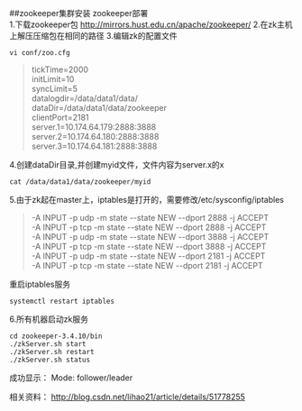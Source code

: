 ##zookeeper集群安装
zookeeper部署 <br>
1.下载zookeeper包
http://mirrors.hust.edu.cn/apache/zookeeper/
2.在zk主机上解压压缩包在相同的路径
3.编辑zk的配置文件

    vi conf/zoo.cfg

>tickTime=2000 <br>
initLimit=10 <br>
syncLimit=5 <br>
datalogdir=/data/data1/data/ <br>
dataDir=/data/data1/data/zookeeper <br>
clientPort=2181 <br>
server.1=10.174.64.179:2888:3888 <br>
server.2=10.174.64.180:2888:3888 <br>
server.3=10.174.64.181:2888:3888 <br>

4.创建dataDir目录,并创建myid文件，文件内容为server.x的x

    cat /data/data1/data/zookeeper/myid

5.由于zk起在master上，iptables是打开的，需要修改/etc/sysconfig/iptables

>-A INPUT -p udp -m state --state NEW --dport 2888 -j ACCEPT <br>
-A INPUT -p tcp -m state --state NEW --dport 2888 -j ACCEPT <br>
-A INPUT -p udp -m state --state NEW --dport 3888 -j ACCEPT <br>
-A INPUT -p tcp -m state --state NEW --dport 3888 -j ACCEPT <br>
-A INPUT -p udp -m state --state NEW --dport 2181 -j ACCEPT <br>
-A INPUT -p tcp -m state --state NEW --dport 2181 -j ACCEPT <br>

重启iptables服务

    systemctl restart iptables 

6.所有机器启动zk服务

    cd zookeeper-3.4.10/bin
    ./zkServer.sh start
    ./zkServer.sh restart
    ./zkServer.sh status
成功显示：
Mode: follower/leader

相关资料：
http://blog.csdn.net/lihao21/article/details/51778255